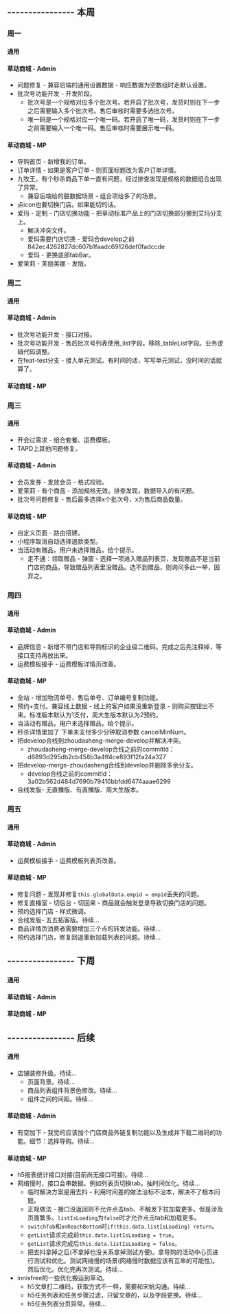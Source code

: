 ## ---------------- 本周

### 周一
#### 通用
#### 草动商城 - Admin
* 问题修复 - 兼容后端的通用设置数据 - 响应数据为空数组时走默认设置。
* 批次号功能开发 - 开发阶段。
  - 批次号是一个规格对应多个批次号。若开启了批次号，发货时则在下一步之后需要输入多个批次号。售后审核时需要多选批次号。
  - 唯一码是一个规格对应一个唯一码。若开启了唯一码，发货时则在下一步之前需要输入一个唯一码。售后审核时需要展示唯一码。
#### 草动商城 - MP
* 导购首页 - 新增我的订单。
* 订单详情 - 如果是客户订单 - 则页面标题改为客户订单详情。
* 九牧王，有个秒杀商品下单一直有问题，经过排查发现是规格的数据组合出现了异常。
  - 兼容后端给的脏数据场景 - 组合项给多了的场景。
* 点icon也要切换门店。如果能切的话。
* 爱玛 - 定制 - 门店切换功能 - 把草动标准产品上的门店切换部分挪到艾玛分支上。
  - 解决冲突文件。
  - 爱玛需要门店切换 - 爱玛合develop之前 842ec4262827dc607b1faadc69126def0fadccde
  - 爱玛 - 更换底部tabBar。
* 爱茉莉 - 芙丽美娜 - 发版。

### 周二
#### 通用
#### 草动商城 - Admin
* 批次号功能开发 - 接口对接。
* 批次号功能开发 - 售后批次号列表使用_list字段。移除_tableList字段。业务逻辑代码调整。
* 在feat-test分支 - 接入单元测试。有时间的话，写写单元测试，没时间的话就算了。
#### 草动商城 - MP

### 周三
#### 通用
* 开会过需求 - 组合套餐、运费模板。
* TAPD上其他问题修复。
#### 草动商城 - Admin
* 会员发券 - 发放会员 - 格式校验。
* 爱茉莉 - 有个商品 - 添加规格无效。排查发现，数据导入的有问题。
* 批次号问题修复 - 售后最多选择x个批次号，x为售后商品数量。
#### 草动商城 - MP
* 自定义页面 - 路由搭建。
* 小程序取消自动选择退款类型。
* 当活动有赠品，用户未选择赠品，给个提示。
  - 走不通：领取赠品 - 弹窗 - 选择一项进入赠品列表页，发现赠品不是当前门店的商品，导致赠品列表里没赠品。选不到赠品，则询问多此一举，固弃之。

### 周四
#### 通用
#### 草动商城 - Admin
* 品牌信息 - 新增不带门店和导购标识的企业级二维码。完成之后先注释掉，等接口支持再放出来。
* 运费模板接手 - 运费模板详情页改善。
#### 草动商城 - MP
* 全站 - 增加物流单号、售后单号、订单编号复制功能。
* 预约+支付。兼容线上数据 - 线上的客户如果没重新登录 - 则购买按钮出不来。标准版本默认为1支付，周大生版本默认为2预约。
* 当活动有赠品，用户未选择赠品，给个提示。
* 秒杀详情里加了 下单未支付多少分钟取消参数 cancelMinNum。
* 把develop合线到zhoudasheng-merge-develop并解决冲突。
  - zhoudasheng-merge-develop合线之前的commitId：d6893d295db2cb458b3a4ff4ce893f12fa24a327
* 把develop-merge-zhoudasheng合线到develop并删除多余分支。
  - develop合线之前的commitId：3a02b562d484d7690b79410bbfdd6474aaae6299
* 合线发版- 无直播版、有直播版、周大生版本。

### 周五
#### 通用
#### 草动商城 - Admin
* 运费模板接手 - 运费模板列表页改善。
#### 草动商城 - MP
* 修复问题 - 发现并修复`this.globalData.empid = empid`丢失的问题。
* 修复直播室 - 切后台 - 切回来 - 商品就会触发登录导致切换门店的问题。
* 预约选择门店 - 样式微调。
* 合线发版- 五五拓客版。待续...
* 商品详情页消费者需要增加三个点的转发功能。待续...
* 预约选择门店，修复回退重新加载列表的问题。待续...

## ---------------- 下周
#### 通用
#### 草动商城 - Admin
#### 草动商城 - MP

## ---------------- 后续
#### 通用
* 店铺装修升级。待续...
  - 页面背景。待续...
  - 商品列表组件背景色修改。待续...
  - 组件之间的间距。待续...
#### 草动商城 - Admin
* 有空加下 - 我觉的应该加个门店商品外链复制功能以及生成并下载二维码的功能。细节：选择导购。待续...
#### 草动商城 - MP
* h5报表统计接口对接(目前尚无接口可接)。待续...
* 网络慢时，接口会串数据。例如列表页切换tab。抽时间优化。待续...
  - 临时解决方案是用去抖 - 利用时间差的做法治标不治本，解决不了根本问题。
  - 正规做法 - 接口没返回则不允许点击tab、不触发下拉加载更多。但是涉及页面繁多。`listIsLoading`为`false`时才允许点击tab和加载更多。
  - `switchTab`和`onReachBottom`时`if(this.data.listIsLoading) return`。
  - `getList`请求完成前`this.data.listIsLoading = true`。
  - `getList`请求完成后`this.data.listIsLoading = false`。
  - 把去抖拿掉之后(不拿掉也没关系拿掉测试方便)。拿导购的活动中心页进行测试和优化。测试网络慢的场景(网络慢时数据应该有互串的可能性)。然后优化。优化完再次测试。待续...
* innisfree的一些优化搬运到草动。
  - h5文章打二维码，获取方式不一样，需要和宋帆沟通。待续...
  - h5任务列表和任务步骤过滤，只留文章的，以及字段更换。待续...
  - h5任务列表分页异常。待续...

